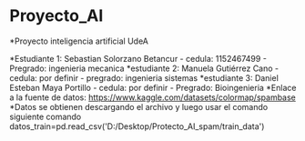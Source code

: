 # Proyecto_AI
*Proyecto inteligencia artificial UdeA

*Estudiante 1: Sebastian Solorzano Betancur - cedula: 1152467499 - Pregrado: ingenieria mecanica 
*estudiante 2: Manuela Gutiérrez Cano - cedula: por definir - pregrado: ingenieria sistemas 
*estudiante 3: Daniel Esteban Maya Portillo - cedula: por definir - Pregrado: Bioingenieria
*Enlace a la fuente de datos: https://www.kaggle.com/datasets/colormap/spambase
*Datos se obtienen descargando el archivo y luego usar el comando siguiente comando datos_train=pd.read_csv('D:/Desktop/Protecto_AI_spam/train_data')

